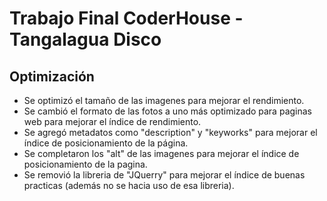 <h1>Trabajo Final CoderHouse - Tangalagua Disco </h1>

<h2>Optimización</h2>
<ul>
  <li>Se optimizó el tamaño de las imagenes para mejorar el rendimiento.</li>
  <li>Se cambió el formato de las fotos a uno más optimizado para paginas web para mejorar el índice de rendimiento.</li>
  <li>Se agregó metadatos como "description" y "keyworks" para mejorar el índice de posicionamiento de la página. </li>
  <li>Se completaron los "alt" de las imagenes para mejorar el índice de posicionamiento de la pagina. </li>
  <li>Se removió la libreria de "JQuerry" para mejorar el índice de buenas practicas (además no se hacia uso de esa libreria).</li>
</ul>
